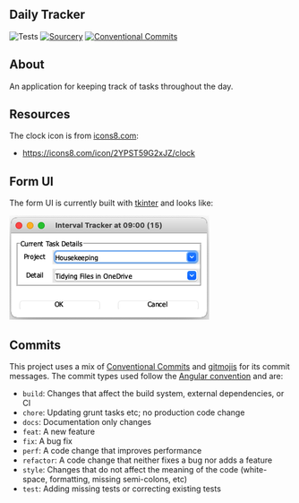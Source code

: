 ## Daily Tracker

![Tests](https://github.com/Bilbottom/daily-tracker/actions/workflows/tests.yaml/badge.svg)
[![Sourcery](https://img.shields.io/badge/Sourcery-enabled-brightgreen)](https://sourcery.ai)
[![Conventional Commits](https://img.shields.io/badge/Conventional%20Commits-1.0.0-%23FE5196?logo=conventionalcommits&logoColor=white)](https://conventionalcommits.org)

## About

An application for keeping track of tasks throughout the day.

## Resources

The clock icon is from [icons8.com](https://icons8.com/):

- https://icons8.com/icon/2YPST59G2xJZ/clock

## Form UI

The form UI is currently built with [tkinter](https://docs.python.org/3/library/tkinter.html) and looks like:

![tkinter-form](tracker-form-tkinter.png)

## Commits

This project uses a mix of [Conventional Commits](https://www.conventionalcommits.org/en) and [gitmojis](https://gitmoji.dev/) for its commit messages. The commit types used follow the [Angular convention](https://github.com/angular/angular/blob/22b96b9/CONTRIBUTING.md#-commit-message-guidelines) and are:

- `build`: Changes that affect the build system, external dependencies, or CI
- `chore`: Updating grunt tasks etc; no production code change
- `docs`: Documentation only changes
- `feat`: A new feature
- `fix`: A bug fix
- `perf`: A code change that improves performance
- `refactor`: A code change that neither fixes a bug nor adds a feature
- `style`: Changes that do not affect the meaning of the code (white-space, formatting, missing semi-colons, etc)
- `test`: Adding missing tests or correcting existing tests
